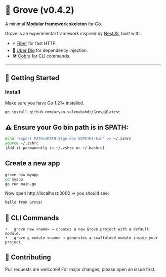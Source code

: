 # 🌱 Grove (v0.4.2)
A minimal **Modular framework skeleton** for Go.

Grove is an experimental framework inspired by [NestJS](https://nestjs.com/), built with:
- ⚡️ [Fiber](https://github.com/gofiber/fiber) for fast HTTP.
- 🧩 [Uber Dig](https://github.com/uber-go/dig) for dependency injection.
- 🛠️ [Cobra](https://github.com/spf13/cobra) for CLI commands.

---

## 🚀 Getting Started

### Install
Make sure you have Go 1.21+ installed.

```bash
go install github.com/aryan-salemababdi/Grove@latest
```

## ⚠️ Ensure your Go bin path is in $PATH:

```bash
echo 'export PATH=$PATH:$(go env GOPATH)/bin' >> ~/.zshrc
source ~/.zshrc
(Add it permanently in ~/.zshrc or ~/.bashrc)
```

## Create a new app

```bash
grove new myapp
cd myapp
go run main.go
```

Now open http://localhost:3000 → you should see:

```bash
hello from Grove!
```


## 🧩 CLI Commands

	•	grove new <name> → creates a new Grove project with a default module.
	•	grove g module <name> → generates a scaffolded module inside your project.



## 🤝 Contributing

Pull requests are welcome! For major changes, please open an issue first.
